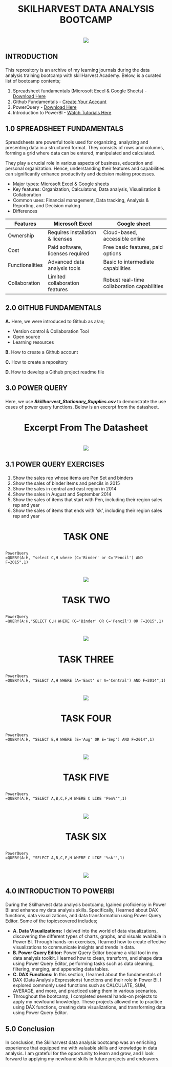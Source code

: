 # <p align='center'/> SKILHARVEST DATA ANALYSIS BOOTCAMP </p>
# <div align='center'/><img src='Images/ImageI.jpg'></div>
## <p align='left'/> INTRODUCTION </p>
This reprository is an archive of my learning journals during the data analysis training bootcamp with skillHarvest Academy. Below, is a curated list of bootcamp contents;
1. Spreadsheet fundamentals (Microsoft Excel & Google Sheets) - [Download Here](https://www.youtube.com/watch?v=_UWPaPer1MY&list=PLoyECfvEFOjYaDL2Z1XN5tpDzXq-CNkVx)
2. Github Fundamentals - [Create Your Account](https://github.com/)
3. PowerQuery - [Download Here](https://www.youtube.com/watch?v=jBEFaDCXB34)
4. Introduction to PowerBI - [Watch Tutorials Here](https://www.youtube.com/watch?v=e6QD8lP-m6E&t=297s)
## <p align='left'/> 1.0 SPREADSHEET FUNDAMENTALS </p>
Spreadsheets are powerful tools used for organizing, analyzing and presenting data in a structured format. They consists of rows and columns, forming a grid where data can be entered, manipulated and calculated.

They play a crucial role in various aspects of business, education and personal organization. Hence, understanding their features and capabilities can significantly enhance productivity and decision making processes.
- Major types: Microsoft Excel & Google sheets
- Key features: Organization, Calculatons, Data analysis, Visualization & Collaboration
- Common uses: Financial management, Data tracking, Analysis & Reporting, and Decision making
- Differences

|Features|Microsoft Excel|Google sheet|
|--------|---------------|------------|
|Ownership|Requires installation & licenses|Cloud-based, accessible online|
|Cost|Paid software, licenses required|Free basic features, paid options|
|Functionalities|Advanced data analysis tools|Basic to intermediate capabilities|
|Collaboration|Limited collaboration features|Robust real-time collaboration capabilities|
## <p align='left'/> 2.0 GITHUB FUNDAMENTALS </p>
**A.** Here, we were introduced to Github as a/an;
- Version control & Collaboration Tool
- Open source
- Learning resources

**B.** How to create a Github account

**C.** How to create a repository

**D.** How to develop a Github project readme file
## <p align='left'/> 3.0 POWER QUERY </p>
Here, we use _**Skillharvest_Stationary_Supplies.csv**_ to demonstrate the use cases of power query functions. Below is an excerpt from the datasheet.
# <p align='center'/> Excerpt From The Datasheet </p>
# <div align="center"><img src="Images/ImageA.JPG"></div>
  
## <p align='left'/> 3.1 POWER QUERY EXERCISES </p>
1. Show the sales rep whose items are Pen Set and binders
2. Show the sales of binder items and pencils in 2015
3. Show the sales in central and east region in 2014
4. Show the sales in August and September 2014
5. Show the sales of items that start with Pen, including their region sales rep and year
6. Show the sales of items that ends with 'sk', including their region sales rep and year
# <p align='center'/> TASK ONE </p>
```
PowerQuery
=QUERY(A:H, "select C,H where (C='Binder' or C='Pencil') AND F=2015",1)
```
# <div align="center"><img src="Images/ImageB.JPG"></div>
# <p align='center'/> TASK TWO </p>
```
PowerQuery
=QUERY(A:H,"SELECT C,H WHERE (C='Binder' OR C='Pencil') OR F=2015",1)
```
# <div align="center"><img src="Images/ImageC.JPG"></div>
# <p align='center'/> TASK THREE </p>
```
PowerQuery
=QUERY(A:H, "SELECT A,H WHERE (A='East' or A='Central') AND F=2014",1)
```
# <div align='center'><img src='Images/ImageD.JPG'></div>
# <p align='center'/> TASK FOUR </p>
```
PowerQuery
=QUERY(A:H, "SELECT E,H WHERE (E='Aug' OR E='Sep') AND F=2014",1)
```
# <div align='center'/><img src='Images/ImageE.JPG'></div>
# <p align='center'/> TASK FIVE </p>
```
PowerQuery
=QUERY(A:H, "SELECT A,B,C,F,H WHERE C LIKE 'Pen%'",1)
```
# <div align='center'/><img src='Images/ImageF.JPG'></div>
# <p align='center'/> TASK SIX </p>
```
PowerQuery
=QUERY(A:H, "SELECT A,B,C,F,H WHERE C LIKE '%sk'",1)
```
# <div align='center'/><img src='Images/ImageG.JPG'></div>
## <p align='left'/> 4.0 INTRODUCTION TO POWERBI </p>
During the Skilharvest data analysis bootcamp, Igained proficiency in Power BI and enhance my data analysis skills. Specifically, I learned about DAX functions, data visualizations, and data transformation using Power Query Editor. Some of the topicscovered includes;
- **A. Data Visualizations:** I delved into the world of data visualizations, discovering the different types of charts, graphs, and visuals available in Power BI. Through hands-on exercises, I learned how to create effective visualizations to communicate insights and trends in data.
- **B. Power Query Editor:** Power Query Editor became a vital tool in my data analysis toolkit. I learned how to clean, transform, and shape data using Power Query Editor, performing tasks such as data cleaning, filtering, merging, and appending data tables.
- **C. DAX Functions:** In this section, I learned about the fundamentals of DAX (Data Analysis Expressions) functions and their role in Power BI. I explored commonly used functions such as CALCULATE, SUM, AVERAGE, and more, and practiced using them in various scenarios.
- Throughout the bootcamp, I completed several hands-on projects to apply my newfound knowledge. These projects allowed me to practice using DAX functions, creating data visualizations, and transforming data using Power Query Editor.
## <p align='left'/> 5.0 Conclusion </p>
In conclusion, the Skilharvest data analysis bootcamp was an enriching experience that equipped me with valuable skills and knowledge in data analysis. I am grateful for the opportunity to learn and grow, and I look forward to applying my newfound skills in future projects and endeavors.
